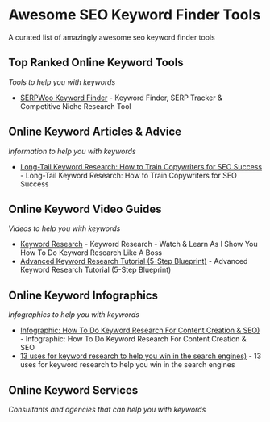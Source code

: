 # Awesome SEO Keyword Finder Tools
A curated list of amazingly awesome seo keyword finder tools

Top Ranked Online Keyword Tools
------
*Tools to help you with keywords*

* [SERPWoo Keyword Finder](https://www.serpwoo.com/learning-center/guide/interface/keyword-finder/ "Keyword Finder, SERP Tracker, & Competitive Niche Research") - Keyword Finder, SERP Tracker & Competitive Niche Research Tool


Online Keyword Articles & Advice
------
*Information to help you with keywords*

* [Long-Tail Keyword Research: How to Train Copywriters for SEO Success](https://www.searchenginejournal.com/keyword-research-seo-copywriting/207588/ "searchenginejournal.com") - Long-Tail Keyword Research: How to Train Copywriters for SEO Success




Online Keyword Video Guides
------
*Videos to help you with keywords*

* [Keyword Research](https://www.youtube.com/watch?v=O_FfdjNOgpQ "") - Keyword Research - Watch & Learn As I Show You How To Do Keyword Research Like A Boss
* [Advanced Keyword Research Tutorial (5-Step Blueprint)](https://www.youtube.com/watch?v=TaOA_Zy2XUw "") - Advanced Keyword Research Tutorial (5-Step Blueprint)



Online Keyword Infographics
------
*Infographics to help you with keywords*

* [Infographic: How To Do Keyword Research For Content Creation & SEO)](https://searchengineland.com/infographic-how-to-do-keyword-research-for-seo-134202 "") - Infographic: How To Do Keyword Research For Content Creation & SEO
* [13 uses for keyword research to help you win in the search engines)](https://searchengineland.com/13-uses-keyword-research-help-win-search-engines-258124 "") - 13 uses for keyword research to help you win in the search engines


Online Keyword Services
------
*Consultants and agencies that can help you with keywords*




